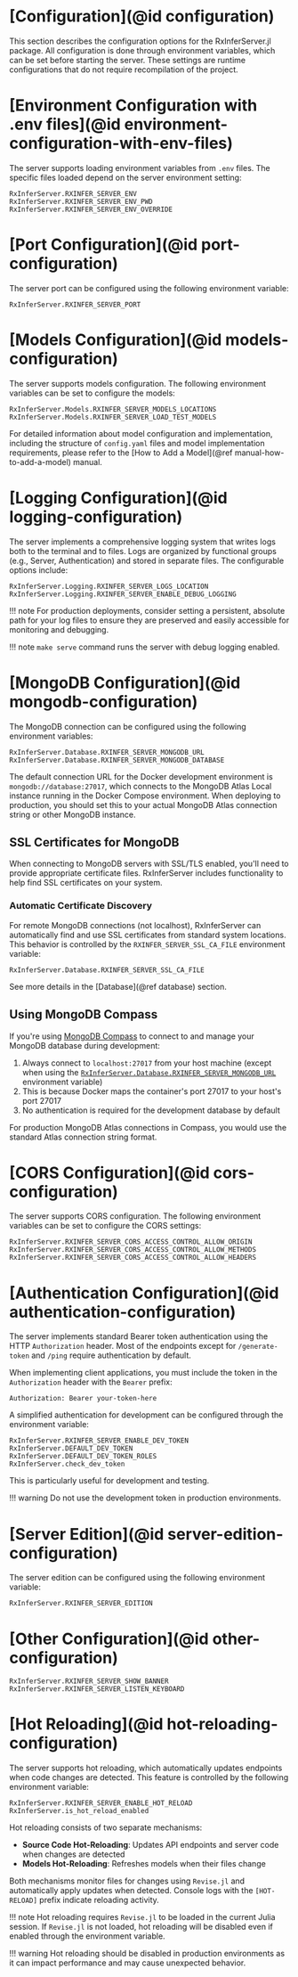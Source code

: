 # [Configuration](@id configuration)

This section describes the configuration options for the RxInferServer.jl package.
All configuration is done through environment variables, which can be set before starting the server.
These settings are runtime configurations that do not require recompilation of the project.

# [Environment Configuration with .env files](@id environment-configuration-with-env-files)

The server supports loading environment variables from `.env` files. The specific files loaded depend on the server environment setting:

```@docs
RxInferServer.RXINFER_SERVER_ENV
RxInferServer.RXINFER_SERVER_ENV_PWD
RxInferServer.RXINFER_SERVER_ENV_OVERRIDE
```

# [Port Configuration](@id port-configuration)

The server port can be configured using the following environment variable:

```@docs
RxInferServer.RXINFER_SERVER_PORT
```

# [Models Configuration](@id models-configuration)

The server supports models configuration. The following environment variables can be set to configure the models:

```@docs
RxInferServer.Models.RXINFER_SERVER_MODELS_LOCATIONS
RxInferServer.Models.RXINFER_SERVER_LOAD_TEST_MODELS
```

For detailed information about model configuration and implementation, including the structure of `config.yaml` files and model implementation requirements, please refer to the [How to Add a Model](@ref manual-how-to-add-a-model) manual.

# [Logging Configuration](@id logging-configuration)

The server implements a comprehensive logging system that writes logs both to the terminal and to files. Logs are organized by functional groups (e.g., Server, Authentication) and stored in separate files. The configurable options include:

```@docs
RxInferServer.Logging.RXINFER_SERVER_LOGS_LOCATION
RxInferServer.Logging.RXINFER_SERVER_ENABLE_DEBUG_LOGGING
```

!!! note
    For production deployments, consider setting a persistent, absolute path for your log files to ensure they are preserved and easily accessible for monitoring and debugging.

!!! note
    `make serve` command runs the server with debug logging enabled.

# [MongoDB Configuration](@id mongodb-configuration)

The MongoDB connection can be configured using the following environment variables:

```@docs
RxInferServer.Database.RXINFER_SERVER_MONGODB_URL
RxInferServer.Database.RXINFER_SERVER_MONGODB_DATABASE
```

The default connection URL for the Docker development environment is `mongodb://database:27017`, which connects to the MongoDB Atlas Local instance running in the Docker Compose environment. When deploying to production, you should set this to your actual MongoDB Atlas connection string or other MongoDB instance.

## SSL Certificates for MongoDB

When connecting to MongoDB servers with SSL/TLS enabled, you'll need to provide appropriate certificate files. RxInferServer includes functionality to help find SSL certificates on your system.

### Automatic Certificate Discovery

For remote MongoDB connections (not localhost), RxInferServer can automatically find and use SSL certificates from standard system locations. This behavior is controlled by the `RXINFER_SERVER_SSL_CA_FILE` environment variable:

```@docs
RxInferServer.Database.RXINFER_SERVER_SSL_CA_FILE
```

See more details in the [Database](@ref database) section.

## Using MongoDB Compass

If you're using [MongoDB Compass](https://www.mongodb.com/products/compass) to connect to and manage your MongoDB database during development:

1. Always connect to `localhost:27017` from your host machine (except when using the [`RxInferServer.Database.RXINFER_SERVER_MONGODB_URL`](@ref) environment variable)
2. This is because Docker maps the container's port 27017 to your host's port 27017
3. No authentication is required for the development database by default

For production MongoDB Atlas connections in Compass, you would use the standard Atlas connection string format.

# [CORS Configuration](@id cors-configuration)

The server supports CORS configuration. The following environment variables can be set to configure the CORS settings:

```@docs
RxInferServer.RXINFER_SERVER_CORS_ACCESS_CONTROL_ALLOW_ORIGIN
RxInferServer.RXINFER_SERVER_CORS_ACCESS_CONTROL_ALLOW_METHODS
RxInferServer.RXINFER_SERVER_CORS_ACCESS_CONTROL_ALLOW_HEADERS
```

# [Authentication Configuration](@id authentication-configuration)

The server implements standard Bearer token authentication using the HTTP `Authorization` header. Most of the endpoints except for `/generate-token` and `/ping` require authentication by default.

When implementing client applications, you must include the token in the `Authorization` header with the `Bearer` prefix:

```
Authorization: Bearer your-token-here
```

A simplified authentication for development can be configured through the environment variable:

```@docs
RxInferServer.RXINFER_SERVER_ENABLE_DEV_TOKEN
RxInferServer.DEFAULT_DEV_TOKEN
RxInferServer.DEFAULT_DEV_TOKEN_ROLES
RxInferServer.check_dev_token
```

This is particularly useful for development and testing.

!!! warning
    Do not use the development token in production environments.

# [Server Edition](@id server-edition-configuration)

The server edition can be configured using the following environment variable:

```@docs
RxInferServer.RXINFER_SERVER_EDITION
```

# [Other Configuration](@id other-configuration)

```@docs
RxInferServer.RXINFER_SERVER_SHOW_BANNER
RxInferServer.RXINFER_SERVER_LISTEN_KEYBOARD
```


# [Hot Reloading](@id hot-reloading-configuration)

The server supports hot reloading, which automatically updates endpoints when code changes are detected. 
This feature is controlled by the following environment variable:

```@docs
RxInferServer.RXINFER_SERVER_ENABLE_HOT_RELOAD
RxInferServer.is_hot_reload_enabled
```

Hot reloading consists of two separate mechanisms:
- **Source Code Hot-Reloading**: Updates API endpoints and server code when changes are detected
- **Models Hot-Reloading**: Refreshes models when their files change

Both mechanisms monitor files for changes using `Revise.jl` and automatically apply updates when detected. Console logs with the `[HOT-RELOAD]` prefix indicate reloading activity.

!!! note
    Hot reloading requires `Revise.jl` to be loaded in the current Julia session. If `Revise.jl` is not loaded, hot reloading will be disabled even if enabled through the environment variable.

!!! warning
    Hot reloading should be disabled in production environments as it can impact performance and may cause unexpected behavior.